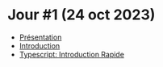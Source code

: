 # Jour #1 (24 oct 2023)

- [Présentation](https://rblmdst.github.io/angular-training-gdg-lome/00-presentation)
- [Introduction](https://rblmdst.github.io/angular-training-gdg-lome/01-introduction)
- [Typescript: Introduction Rapide](https://rblmdst.github.io/angular-training-gdg-lome/02-typescript-introduction-rapide)
